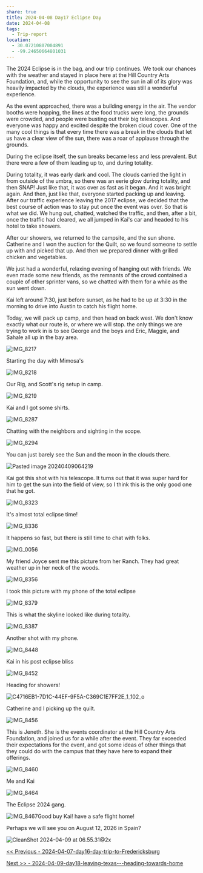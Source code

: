 ```yaml
---
share: true
title: 2024-04-08 Day17 Eclipse Day
date: 2024-04-08
tags:
  - Trip-report
location:
  - 30.07210807004891
  - -99.24650664801031
---
```

The 2024 Eclipse is in the bag, and our trip continues.    We took our chances with the weather and stayed in place here at the Hill Country Arts Foundation, and, while the opportunity to see the sun in all of its glory was heavily impacted by the clouds, the experience was still a wonderful experience.  

As the event approached, there was a building energy in the air.  The vendor booths were hopping, the lines at the food trucks were long, the grounds were crowded, and people were busting out their big telescopes.  And everyone was happy and excited despite the broken cloud cover.   One of the many cool things is that every time there was a break in the clouds that let us have a clear view of the sun, there was a roar of applause through the grounds.  

During the eclipse itself, the sun breaks became less and less prevalent.   But there were a few of them leading up to, and during totality.  

During totality, it was early dark and cool. The clouds carried the light in from outside of the umbra, so there was an eerie glow during totality, and then SNAP! Just like that, it was over as fast as it began.  And it was bright again.   And then, just like that, everyone started packing up and leaving.    After our traffic experience leaving the 2017 eclipse, we decided that the best course of action was to stay put once the event was over.  So that is what we did.  We hung out, chatted, watched the traffic, and then, after a bit, once the traffic had cleared, we all jumped in Kai's car and headed to his hotel to take showers.

After our showers, we returned to the campsite, and the sun shone.  Catherine and I won the auction for the Quilt, so we found someone to settle up with and picked that up.   And then we prepared dinner with grilled chicken and vegetables.   

We just had a wonderful, relaxing evening of hanging out with friends.   We even made some new friends, as the remnants of the crowd contained a couple of other sprinter vans, so we chatted with them for a while as the sun went down.  

Kai left around 7:30, just before sunset, as he had to be up at 3:30 in the morning to drive into Austin to catch his flight home.

Today, we will pack up camp, and then head on back west.   We don't know exactly what our route is, or where we will stop.  the only things we are trying to work in is to see George and the boys and Eric, Maggie, and Sahale all up in the bay area.


![IMG_8217](../../attachments/IMG_8217.jpeg)

Starting the day with Mimosa's 

![IMG_8218](../../attachments/IMG_8218.jpeg)

Our Rig, and Scott's rig setup in camp.

![IMG_8219](../../attachments/IMG_8219.jpeg)

Kai and I got some shirts.

![IMG_8287](../../attachments/IMG_8287.jpeg)

Chatting with the neighbors and sighting in the scope.

![IMG_8294](../../attachments/IMG_8294.jpeg)

You can just barely see the Sun and the moon in the clouds there.

![Pasted image 20240409064219](../../attachments/Pasted%20image%2020240409064219.png)

Kai got this shot with his telescope.   It turns out that it was super hard for him to get the sun into the field of view, so I think this is the only good one that he got.

![IMG_8323](../../attachments/IMG_8323.jpeg)

It's almost total eclipse time!

![IMG_8336](../../attachments/IMG_8336.jpeg)

It happens so fast, but there is still time to chat with folks. 

![IMG_0056](../../attachments/IMG_0056.jpeg)

My friend Joyce sent me this picture from her Ranch.  They had great weather up in her neck of the woods.

![IMG_8356](../../attachments/IMG_8356.jpeg)

I took this picture with my phone of the total eclipse

![IMG_8379](../../attachments/IMG_8379.jpeg)

This is what the skyline looked like during totality.

![IMG_8387](../../attachments/IMG_8387.jpeg)

Another shot with my phone.

![IMG_8448](../../attachments/IMG_8448.jpeg)

Kai in his post eclipse bliss

![IMG_8452](../../attachments/IMG_8452.jpeg)

Heading for showers!

![C4716EB1-7D1C-44EF-9F5A-C369C1E7FF2E_1_102_o](../../attachments/C4716EB1-7D1C-44EF-9F5A-C369C1E7FF2E_1_102_o.jpeg)

Catherine and I picking up the quilt.

![IMG_8456](../../attachments/IMG_8456.jpeg)

This is Jeneth. She is the events coordinator at the Hill Country Arts Foundation, and joined us for a while after the event.    They far exceeded their expectations for the event, and got some ideas of other things that they could do with the campus that they have here to expand their offerings.

![IMG_8460](../../attachments/IMG_8460.jpeg)

Me and Kai

![IMG_8464](../../attachments/IMG_8464.jpeg)

The Eclipse 2024 gang.

![IMG_8467](../../attachments/IMG_8467.jpeg)Good buy Kai!  have a safe flight home!

Perhaps we will see you on August 12, 2026 in Spain?

![CleanShot 2024-04-09 at 06.55.31@2x](../../attachments/CleanShot%202024-04-09%20at%2006.55.31@2x.png)

[<< Previous - 2024-04-07-day16-day-trip-to-Fredericksburg](./2024-04-07-day16-day-trip-to-Fredericksburg.md)

[Next >> - 2024-04-09-day18-leaving-texas---heading-towards-home](./2024-04-09-day18-leaving-texas---heading-towards-home.md)
